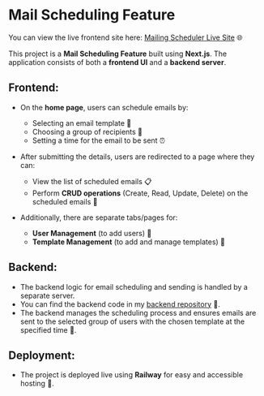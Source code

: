 # Mail Scheduling Feature

You can view the live frontend site here: [Mailing Scheduler Live Site](http://mailing-schedular-production.up.railway.app) 🌐

This project is a **Mail Scheduling Feature** built using **Next.js**. The application consists of both a **frontend UI** and a **backend server**.

## Frontend:
- On the **home page**, users can schedule emails by:
  - Selecting an email template 📑
  - Choosing a group of recipients 👥
  - Setting a time for the email to be sent ⏰
- After submitting the details, users are redirected to a page where they can:
  - View the list of scheduled emails 📋
  - Perform **CRUD operations** (Create, Read, Update, Delete) on the scheduled emails 🔄

-  Additionally, there are separate tabs/pages for:
    - **User Management** (to add users) 👤
    - **Template Management** (to add and manage templates) 📝

## Backend:
- The backend logic for email scheduling and sending is handled by a separate server.
- You can find the backend code in my [backend repository](https://github.com/TTHPATEL/Backend-mail-schedule) 🔧.
- The backend manages the scheduling process and ensures emails are sent to the selected group of users with the chosen template at the specified time 📧.

## Deployment:
- The project is deployed live using **Railway** for easy and accessible hosting 🚀.

